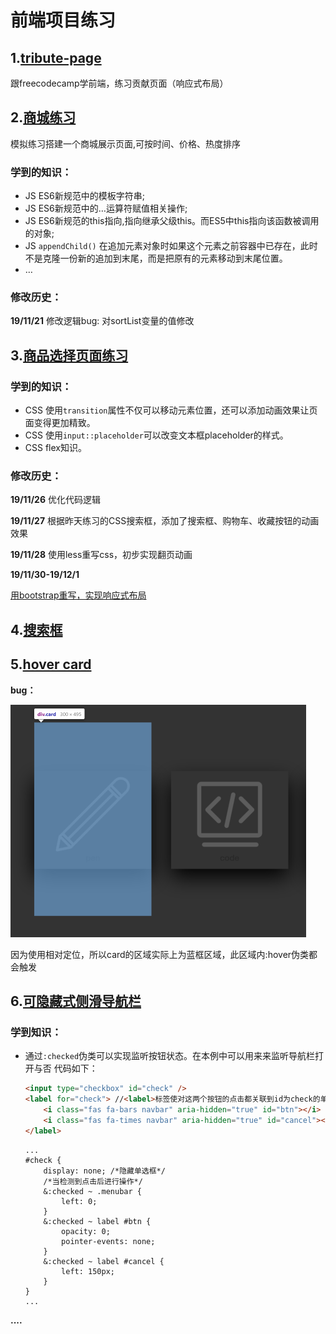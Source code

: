 # 前端项目练习

## 1.[tribute-page](https://gaays.github.io/Front-end-Exercises/tribute-page/index.html)
跟freecodecamp学前端，练习贡献页面（响应式布局）

## 2.[商城练习](https://gaays.github.io/Front-end-Exercises/shop/index.html)

模拟练习搭建一个商城展示页面,可按时间、价格、热度排序

### 学到的知识：

- JS ES6新规范中的模板字符串;
- JS ES6新规范中的…运算符赋值相关操作;
- JS ES6新规范的this指向,指向继承父级this。而ES5中this指向该函数被调用的对象;
- JS ``appendChild()``  在追加元素对象时如果这个元素之前容器中已存在，此时不是克隆一份新的追加到末尾，而是把原有的元素移动到末尾位置。
- …

### 修改历史：

**19/11/21** 
修改逻辑bug: 对sortList变量的值修改



## 3.[商品选择页面练习](https://gaays.github.io/Front-end-Exercises/product-list/index.html)

### 学到的知识：

- CSS 使用`transition`属性不仅可以移动元素位置，还可以添加动画效果让页面变得更加精致。
- CSS 使用`input::placeholder`可以改变文本框placeholder的样式。
- CSS flex知识。

### 修改历史：

**19/11/26**
优化代码逻辑

**19/11/27**
根据昨天练习的CSS搜索框，添加了搜索框、购物车、收藏按钮的动画效果

**19/11/28**
使用less重写css，初步实现翻页动画

**19/11/30-19/12/1**

[用bootstrap重写，实现响应式布局](https://gaays.github.io/Front-end-Exercises/product-list-bootstrap/index.html)

## 4.[搜索框](https://gaays.github.io/Front-end-Exercises/search-list/index.html)

## 5.[hover card](https://gaays.github.io/Front-end-Exercises/hover-animation/index.html)

**bug：**

<img src="hover-animation/img/bug.png" alt="bug" style="zoom:50%;" />

因为使用相对定位，所以card的区域实际上为蓝框区域，此区域内:hover伪类都会触发



## 6.[可隐藏式侧滑导航栏](https://gaays.github.io/Front-end-Exercises/side-menubar/index.html)

### 学到知识：

- 通过`:checked`伪类可以实现监听按钮状态。在本例中可以用来来监听导航栏打开与否
    代码如下：

    ```html
    <input type="checkbox" id="check" />
    <label for="check"> //<label>标签使对这两个按钮的点击都关联到id为check的单选框上
        <i class="fas fa-bars navbar" aria-hidden="true" id="btn"></i>
        <i class="fas fa-times navbar" aria-hidden="true" id="cancel"></i>
    </label>
    ```

    ```less
    ...
    #check {
    	display: none; /*隐藏单选框*/
        /*当检测到点击后进行操作*/
    	&:checked ~ .menubar {  
    		left: 0;
    	}
    	&:checked ~ label #btn {
    		opacity: 0;
    		pointer-events: none;
    	}
    	&:checked ~ label #cancel {
    		left: 150px;
    	}
    }
    ...
    ```

    

**....**


